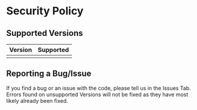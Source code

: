 # Security Policy

## Supported Versions

| Version | Supported          |
| ------- | ------------------ |
|  |  |

## Reporting a Bug/Issue

If you find a bug or an issue with the code, please tell us in the Issues Tab. Errors found on unsupported Versions will not be fixed as they have most likely already been fixed.
